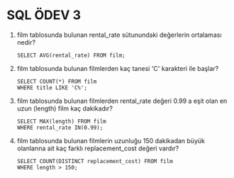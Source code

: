# SQL ÖDEV 3

1. film tablosunda bulunan rental_rate sütunundaki değerlerin ortalaması nedir?

   ```
   SELECT AVG(rental_rate) FROM film;
   ```

2. film tablosunda bulunan filmlerden kaç tanesi 'C' karakteri ile başlar?

   ```
   SELECT COUNT(*) FROM film
   WHERE title LIKE 'C%';
   ```

3. film tablosunda bulunan filmlerden rental_rate değeri 0.99 a eşit olan en uzun (length) film kaç dakikadır?

   ```
   SELECT MAX(length) FROM film
   WHERE rental_rate IN(0.99);
   ```

4. film tablosunda bulunan filmlerin uzunluğu 150 dakikadan büyük olanlarına ait kaç farklı replacement_cost değeri vardır?
   ```
   SELECT COUNT(DISTINCT replacement_cost) FROM film
   WHERE length > 150;
   ```
